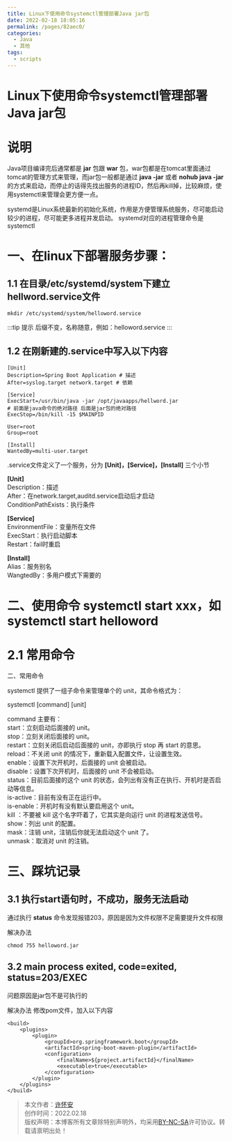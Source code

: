 ```yaml
---
title: Linux下使用命令systemctl管理部署Java jar包
date: 2022-02-18 18:05:16
permalink: /pages/82aec0/
categories:
  - Java
  - 其他
tags:
  - scripts
---
```

  
# Linux下使用命令systemctl管理部署Java jar包
# 说明
Java项目编译完后通常都是 **jar** 包跟 **war** 包，war包都是在tomcat里面通过tomcat的管理方式来管理，而jar包一般都是通过 **java -jar** 或者 **nohub java -jar**
的方式来启动，而停止的话得先找出服务的进程ID，然后再kill掉，比较麻烦，使用systemctl来管理会更方便一点。

systemd是Linux系统最新的初始化系统，作用是方便管理系统服务，尽可能启动较少的进程，尽可能更多进程并发启动。
systemd对应的进程管理命令是systemctl

# 一、在linux下部署服务步骤：
## 1.1 在目录/etc/systemd/system下建立hellword.service文件
```shell
mkdir /etc/systemd/system/helloword.service
```
:::tip 提示
后缀不变，名称随意，例如：helloword.service
:::

## 1.2 在刚新建的.service中写入以下内容
```shell
[Unit]
Description=Spring Boot Application # 描述
After=syslog.target network.target # 依赖

[Service]
ExecStart=/usr/bin/java -jar /opt/javaapps/hellword.jar
# 前面是java命令的绝对路径 后面是jar包的绝对路径
ExecStop=/bin/kill -15 $MAINPID

User=root 
Group=root
 
[Install]
WantedBy=multi-user.target
```
.service文件定义了一个服务，分为 **[Unit]，[Service]，[Install]** 三个小节

**[Unit]**</br>
Description：描述</br>
After：在network.target,auditd.service启动后才启动</br>
ConditionPathExists：执行条件</br>

**[Service]**</br>
EnvironmentFile：变量所在文件</br>
ExecStart：执行启动脚本</br>
Restart：fail时重启</br>

**[Install]**</br>
Alias：服务别名</br>
WangtedBy：多用户模式下需要的</br>

# 二、使用命令 systemctl start xxx，如 systemctl start helloword
# 2.1 常用命令 
二、常用命令

systemctl 提供了一组子命令来管理单个的 unit，其命令格式为：

systemctl [command] [unit]

command 主要有：</br>
start：立刻启动后面接的 unit。</br>
stop：立刻关闭后面接的 unit。</br>
restart：立刻关闭后启动后面接的 unit，亦即执行 stop 再 start 的意思。</br>
reload：不关闭 unit 的情况下，重新载入配置文件，让设置生效。</br>
enable：设置下次开机时，后面接的 unit 会被启动。</br>
disable：设置下次开机时，后面接的 unit 不会被启动。</br>
status：目前后面接的这个 unit 的状态，会列出有没有正在执行、开机时是否启动等信息。</br>
is-active：目前有没有正在运行中。</br>
is-enable：开机时有没有默认要启用这个 unit。</br>
kill ：不要被 kill 这个名字吓着了，它其实是向运行 unit 的进程发送信号。</br>
show：列出 unit 的配置。</br>
mask：注销 unit，注销后你就无法启动这个 unit 了。</br>
unmask：取消对 unit 的注销。</br>

# 三、踩坑记录
## 3.1 执行start语句时，不成功，服务无法启动
通过执行 **status** 命令发现报错203，原因是因为文件权限不足需要提升文件权限

解决办法
```shell
chmod 755 helloword.jar
```

## 3.2 main process exited, code=exited, status=203/EXEC
问题原因是jar包不是可执行的

解决办法
修改pom文件，加入以下内容
```shell
<build>
    <plugins>
        <plugin>
            <groupId>org.springframework.boot</groupId>
            <artifactId>spring-boot-maven-plugin</artifactId>
            <configuration>
                <finalName>${project.artifactId}</finalName>
                <executable>true</executable>
            </configuration>
        </plugin>
    </plugins>
</build>
```

>本文作者：[许怀安](https://dbsecurity.com.cn/)
><br/>创作时间：2022.02.18
><br/>版权声明：本博客所有文章除特别声明外，均采用[BY-NC-SA](https://creativecommons.org/licenses/by-nc-sa/4.0/zh-CN/)许可协议。转载请禀明出处！
